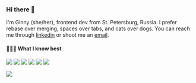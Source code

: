 ### Hi there 👋 

<!--
**eugpoloz/eugpoloz** is a ✨ _special_ ✨ repository because its `README.md` (this file) appears on your GitHub profile. -->

I'm Ginny (she/her), frontend dev from St. Petersburg, Russia. I prefer rebase over merging, spaces over tabs, and cats over dogs. You can reach me through [linkedin](https://www.linkedin.com/in/eugpoloz/?locale=en_US) or shoot me an [email](mailto:eugpoloz@gmail.com).

#### 👩🏼‍💻 What I know best

![](https://img.shields.io/badge/HTML-informational?style=flat&logo=HTML5&logoColor=white&color=bb69b4) ![](https://img.shields.io/badge/CSS-informational?style=flat&logo=CSS3&logoColor=white&color=bb69b4) ![](https://img.shields.io/badge/JavaScript-informational?style=flat&logo=JavaScript&logoColor=white&color=bb69b4) ![](https://img.shields.io/badge/Angular-informational?style=flat&logo=Angular&logoColor=white&color=bb69b4) ![](https://img.shields.io/badge/(legacy)_AngularJS-informational?style=flat&logo=AngularJS&logoColor=white&color=bb69b4) ![](https://img.shields.io/badge/React-informational?style=flat&logo=React&logoColor=white&color=bb69b4)

<img align="center" src="https://github-readme-stats.vercel.app/api/top-langs?username=eugpoloz&theme=dracula&hide=stars,commits,prs,issues,contribs" />

